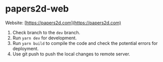 # papers2d-web

Website: [https://papers2d.com](https://papers2d.com)

1. Check branch to the `dev` branch.
2. Run `yarn dev` for development.
3. Run `yarn build` to compile the code and check the potential errors for deployment.
4. Use git push to push the local changes to remote server.